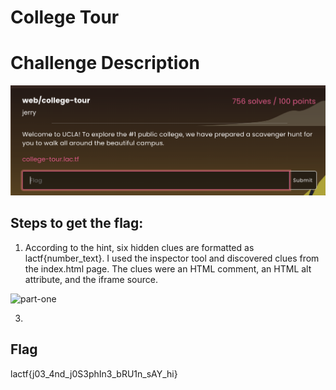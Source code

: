 # College Tour 

<h1>Challenge Description</h1>

<img width="700" alt="college-tour" src="https://github.com/angietechcafe/CTFWriteUps/blob/main/LA%20CTF/Web/LA%20Web%20Challenge.png">

<h2>Steps to get the flag: </h2>

1. According to the hint, six hidden clues are formatted as lactf{number_text}. I used the inspector tool and discovered clues from the index.html page. The clues were an HTML comment, an HTML alt attribute, and the iframe source. 

<img width="700" alt="part-one" src="#">

3. <!--Next, I went to the CSS page and discovered-->

<h2>Flag</h2>
<p>lactf{j03_4nd_j0S3phIn3_bRU1n_sAY_hi}</p>

